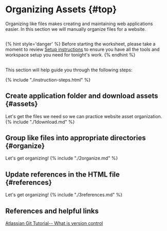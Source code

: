 # Organizing Assets {#top}
Organizing like files makes creating and maintaining web applications easier. In this section we will manually organize files for a website.

<!-- trick markdown to give me a little space between these two sections of text -->
## 
{% hint style='danger' %}
Before starting the worksheet, please take a moment to review [Setup instructions](/setup) to ensure you have all the tools and workspace setup you need for tonight's work.
{% endhint %}

<!-- trick markdown to give me a little space between these two sections of text -->
## 

This section will help guide you through the following steps:

{% include "./instruction-steps.html" %}

## Create application folder and download assets {#assets} <span class="navigate-top"><a href="#top" title="Take me to the top of page"><i class="fa fa-chevron-circle-up" aria-hidden="true"></i></a></span>
Let's get the files we need so we can practice website asset organization.
{% include "./1download.md" %}

## Group like files into appropriate directories {#organize} <span class="navigate-top"><a href="#top" title="Take me to the top of page"><i class="fa fa-chevron-circle-up" aria-hidden="true"></i></a></span>
Let's get organizing!
{% include "./2organize.md" %}

## Update references in the HTML file {#references} <span class="navigate-top"><a href="#top" title="Take me to the top of page"><i class="fa fa-chevron-circle-up" aria-hidden="true"></i></a></span>
Let's get organizing!
{% include "./3references.md" %}

<!-- trick markdown to give me a little space between these two sections of text -->
## 

## References and helpful links <span class="navigate-top"><a href="#top" title="Take me to the top of page"><i class="fa fa-chevron-circle-up" aria-hidden="true"></i></a></span>
[Atlassian Git Tutorial-- What is version control](https://www.atlassian.com/git/tutorials/what-is-version-control)
